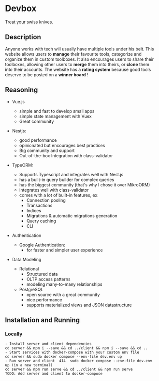 # Devbox
  Treat your swiss knives.

## Description
  Anyone works with tech will usually have multiple tools under his belt. This website allows users to **manage** their favourite tools, categorize and organize them in custom toolboxes. It also encourages users to share their toolboxes, allowing other users to **merge** them into theirs, or **clone** them into their accounts. The website has a **rating system** because good tools deserve to be posted on a **winner board** !
  
  
## Reasoning

- Vue.js
  - simple and fast to develop small apps
  - simple state management with Vuex
  - Great community

- Nestjs:
  - good performance
  - opinionated but encourages best practices
  - Big community and support
  - Out-of-the-box Integration with class-validator 

- TypeORM:
  - Supports Typescript and integrates well with Nest.js
  - has a built-in query builder for complex queries
  - has the biggest community (that's why I chose it over MikroORM)
  - integrates well with class-validator
  - comes with a lot of built-in features, ex:
    - Connection pooling
    - Transactions
    - Indices
    - Migrations & automatic migrations generation
    - Query caching
    - CLI

- Authentication
  - Google Authentication:
    - for faster and simpler user experience

- Data Modeling
  - Relational
    - Structured data
    - OLTP access patterns
    - modeling many-to-many relationships
  - PostgreSQL
    - open source with a great community
    - nice performance
    - supports materialized views and JSON datastructure


## Installation and Running
### Locally
    - Install server and client dependencies
    cd server && npm i --save && cd ../client && npm i --save && cd ..
    - Start services with docker-compose with your custom env file
    cd server && sudo docker compose --env-file dev.env up
    - Run server and client  414  sudo docker compose --env-file dev.env up (in a new terminal)
    cd server && npm run serve && cd ../client && npm run serve
    TODO: Add server and client to docker-compose
